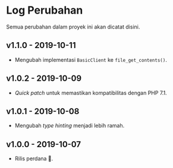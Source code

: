 # Log Perubahan
Semua perubahan dalam proyek ini akan dicatat disini.

## v1.1.0 - 2019-10-11
- Mengubah implementasi `BasicClient` ke `file_get_contents()`.

## v1.0.2 - 2019-10-09
- _Quick patch_ untuk memastikan kompatibilitas dengan PHP 7.1.

## v1.0.1 - 2019-10-08
- Mengubah _type hinting_ menjadi lebih ramah.

## v1.0.0 - 2019-10-07
- Rilis perdana 🎉.
